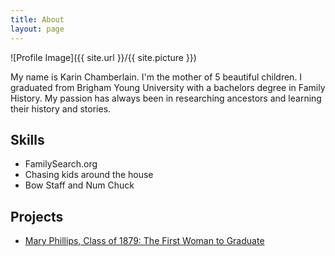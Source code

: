 ```yaml
---
title: About
layout: page
---
```

![Profile Image]({{ site.url }}/{{ site.picture }})

<p>My name is Karin Chamberlain.  I'm the mother of 5 beautiful children.  I graduated from Brigham Young University with a bachelors degree in Family History.  My passion has always been in researching ancestors and learning their history and stories.</p>

<h2>Skills</h2>

<ul class="skill-list">
	<li>FamilySearch.org</li>
	<li>Chasing kids around the house</li>
	<li>Bow Staff and Num Chuck</li>
</ul>

<h2>Projects</h2>

<ul>
	<li><a href="https://www.garrett.edu/sites/default/files/aware_pdfs/Aware%20-%20April%202018%20%28FW%29.pdf" target="_blank">Mary Phillips, Class of 1879: The First Woman to Graduate</a></li>
</ul>
